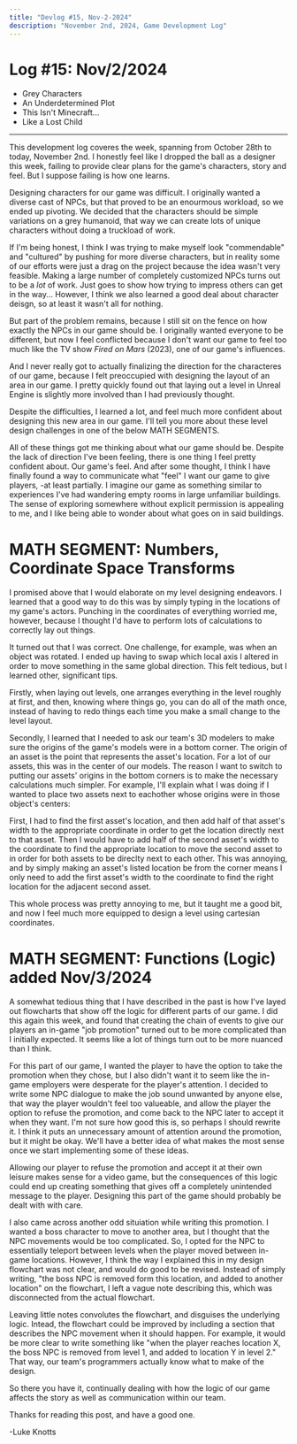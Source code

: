 ```yaml
---
title: "Devlog #15, Nov-2-2024"
description: "November 2nd, 2024, Game Development Log"
---
```


# Log <span class="date">#</span>15: <span class="date">Nov/2/2024</span>

<ul>
<li class="summary">Grey Characters</li>
<li class="summary">An Underdetermined Plot</li>
<li class="summary">This Isn't Minecraft...</li>
<li class="summary">Like a Lost Child</li>
</ul>

---

This development log coveres the week, spanning from October 28th to today, November 2nd. I honestly feel like I dropped the ball as a designer this week, failing to provide clear plans for the game's characters, story and feel. But I suppose failing is how one learns.

Designing characters for our game was difficult. I originally wanted a diverse cast of NPCs, but that proved to be an enourmous workload, so we ended up pivoting. We decided that the characters should be simple variations on a grey humanoid, that way we can create lots of unique characters without doing a truckload of work.

If I'm being honest, I think I was trying to make myself look "commendable" and "cultured" by pushing for more diverse characters, but in reality some of our efforts were just a drag on the project because the idea wasn't very feasible. Making a large number of completely customized NPCs turns out to be a <i>lot</i> of work. Just goes to show how trying to impress others can get in the way... However, I think we also learned a good deal about character deisgn, so at least it wasn't all for nothing.

But part of the problem remains, because I still sit on the fence on how exactly the NPCs in our game should be. I originally wanted everyone to be different, but now I feel conflicted because I don't want our game to feel too much like the TV show <i>Fired on Mars</i> (2023), one of our game's influences.

And I never really got to actually finalizing the direction for the characteres of our game, because I felt preoccupied with designing the layout of an area in our game. I pretty quickly found out that laying out a level in Unreal Engine is slightly more involved than I had previously thought.

Despite the difficulties, I learned a lot, and feel much more confident about designing this new area in our game. I'll tell you more about these level design challenges in one of the below MATH SEGMENTS.

All of these things got me thinking about what our game should be. Despite the lack of direction I've been feeling, there is one thing I feel pretty confident about. Our game's feel. And after some thought, I think I have finally found a way to communicate what "feel" I want our game to give players, -at least partially. I imagine our game as something similar to experiences I've had wandering empty rooms in large unfamiliar buildings. The sense of exploring somewhere without explicit permission is appealing to me, and I like being able to wonder about what goes on in said buildings.

<h1>MATH SEGMENT: Numbers, Coordinate Space Transforms</h1>

I promised above that I would elaborate on my level designing endeavors. I learned that a good way to do this was by simply typing in the locations of my game's actors. Punching in the coordinates of everything worried me, however, because I thought I'd have to perform lots of calculations to correctly lay out things.

It turned out that I was correct. One challenge, for example, was when an object was rotated. I ended up having to swap which local axis I altered in order to move something in the same global direction. This felt tedious, but I learned other, significant tips.

Firstly, when laying out levels, one arranges everything in the level roughly at first, and then, knowing where things go, you can do all of the math once, instead of having to redo things each time you make a small change to the level layout.

Secondly, I learned that I needed to ask our team's 3D modelers to make sure the origins of the game's models were in a bottom corner. The origin of an asset is the point that represents the asset's location. For a lot of our assets, this was in the center of our models. The reason I want to switch to putting our assets' origins in the bottom corners is to make the necessary calculations much simpler. For example, I'll explain what I was doing if I wanted to place two assets next to eachother whose origins were in those object's centers:

First, I had to find the first asset's location, and then add half of that asset's width to the appropriate coordinate in order to get the location directly next to that asset. Then I would have to add half of the second asset's width to the coordinate to find the appropriate location to move the second asset to in order for both assets to be direclty next to each other. This was annoying, and by simply making an asset's listed location be from the corner means I only need to add the first asset's width to the coordinate to find the right location for the adjacent second asset.

This whole process was pretty annoying to me, but it taught me a good bit, and now I feel much more equipped to design a level using cartesian coordinates.

<h1>MATH SEGMENT: Functions (Logic) <span class="date">added Nov/3/2024</span></h1>

A somewhat tedious thing that I have described in the past is how I've layed out flowcharts that show off the logic for different parts of our game. I did this again this week, and found that creating the chain of events to give our players an in-game "job promotion" turned out to be more complicated than I initially expected. It seems like a lot of things turn out to be more nuanced than I think.

For this part of our game, I wanted the player to have the option to take the promotion when they chose, but I also didn't want it to seem like the in-game employers were desperate for the player's attention. I decided to write some NPC dialogue to make the job sound unwanted by anyone else, that way the player wouldn't feel too valueable, and allow the player the option to refuse the promotion, and come back to the NPC later to accept it when they want. I'm not sure how good this is, so perhaps I should rewrite it. I think it puts an unnecessary amount of attention around the promotion, but it might be okay. We'll have a better idea of what makes the most sense once we start implementing some of these ideas.

Allowing our player to refuse the promotion and accept it at their own leisure makes sense for a video game, but the consequences of this logic could end up creating something that gives off a completely unintended message to the player. Designing this part of the game should probably be dealt with with care.

I also came across another odd situiation while writing this promotion. I wanted a boss character to move to another area, but I thought that the NPC movements would be too complicated. So, I opted for the NPC to essentially teleport between levels when the player moved between in-game locations. However, I think the way I explained this in my design flowchart was not clear, and would do good to be revised. Instead of simply writing, "the boss NPC is removed form this location, and added to another location" on the flowchart, I left a vague note describing this, which was disconnected from the actual flowchart.

Leaving little notes convolutes the flowchart, and disguises the underlying logic. Intead, the flowchart could be improved by including a section that describes the NPC movement when it should happen. For example, it would be more clear to write something like "when the player reaches location X, the boss NPC is removed from level 1, and added to location Y in level 2." That way, our team's programmers actually know what to make of the design.

So there you have it, continually dealing with how the logic of our game affects the story as well as communication within our team.

Thanks for reading this post, and have a good one.

<p class="signature">-Luke Knotts</p>
